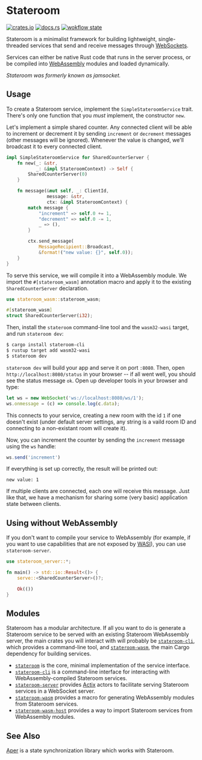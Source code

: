 # Stateroom

[![crates.io](https://img.shields.io/crates/v/stateroom.svg)](https://crates.io/crates/stateroom)
[![docs.rs](https://img.shields.io/badge/docs-release-brightgreen)](https://docs.rs/stateroom/0.1.0/stateroom/)
[![wokflow state](https://github.com/stateroom/stateroom/workflows/test/badge.svg)](https://github.com/drifting-in-space/stateroom/actions/workflows/test.yml)

Stateroom is a minimalist framework for building lightweight, single-threaded services that send and
receive messages through [WebSockets](https://developer.mozilla.org/en-US/docs/Web/API/WebSockets_API).

Services can either be native Rust code that runs in the server process, or be compiled into
[WebAssembly](https://webassembly.org/) modules and loaded dynamically.

*Stateroom was formerly known as jamsocket.*

## Usage

To create a Stateroom service, implement the `SimpleStateroomService` trait. There's only one function that you *must* implement, the constructor `new`.

Let's implement a simple shared counter. Any connected client will be able to increment or decrement it by sending 
`increment` or `decrement` messages (other messages will be ignored). Whenever the value is changed, we'll broadcast it 
to every connected client.

```rust
impl SimpleStateroomService for SharedCounterServer {
    fn new(_: &str,
           _: &impl StateroomContext) -> Self {
        SharedCounterServer(0)
    }

    fn message(&mut self, _: ClientId,
               message: &str,
               ctx: &impl StateroomContext) {
        match message {
            "increment" => self.0 += 1,
            "decrement" => self.0 -= 1,
            _ => (),
        }

        ctx.send_message(
            MessageRecipient::Broadcast,
            &format!("new value: {}", self.0));
    }
}
```

To serve this service, we will compile it into a WebAssembly module. We import the `#[stateroom_wasm]`
annotation macro and apply it to the existing `SharedCounterServer` declaration.

```rust
use stateroom_wasm::stateroom_wasm;

#[stateroom_wasm]
struct SharedCounterServer(i32);
```

Then, install the `stateroom` command-line tool and the `wasm32-wasi` target, and run 
`stateroom dev`:

```bash
$ cargo install stateroom-cli
$ rustup target add wasm32-wasi
$ stateroom dev
```

`stateroom dev` will build your app and serve it on port `:8080`. Then, open
`http://localhost:8080/status` in your browser -- if all went well, you should see the
status message `ok`. Open up developer tools in your browser and type:

```javascript
let ws = new WebSocket('ws://localhost:8080/ws/1');
ws.onmessage = (c) => console.log(c.data);
```

This connects to your service, creating a new room with the id `1` if one doesn't exist
(under default server settings, any string is a vaild room ID and connecting to a non-existant
room will create it).

Now, you can increment the counter by sending the `increment` message using the `ws` handle:

```javascript
ws.send('increment')
```

If everything is set up correctly, the result will be printed out:

```
new value: 1
```

If multiple clients are connected, each one will receive this message. Just like that, we have a mechanism for sharing some (very basic) application state between clients.

## Using without WebAssembly

If you don't want to compile your service to WebAssembly (for example, if you want to use 
capabilities that are
not exposed by [WASI](https://wasi.dev/)), you can use `stateroom-server`.

```rust
use stateroom_server::*;

fn main() -> std::io::Result<()> {
    serve::<SharedCounterServer>()?;

    Ok(())
}
```

## Modules

Stateroom has a modular architecture. If all you want to do is generate a Stateroom service to
be served with an existing Stateroom WebAssembly server, the main crates you will interact with
will probably be [`stateroom-cli`](/stateroom-cli), which provides a command-line tool, and
[`stateroom-wasm`](/stateroom-wasm), the main Cargo dependency for building services.

- [`stateroom`](https://docs.rs/stateroom/) is the core, minimal implementation of the service interface.
- [`stateroom-cli`](https://docs.rs/stateroom-cli/) is a command-line interface for interacting with WebAssembly-compiled Stateroom services.
- [`stateroom-server`](https://docs.rs/stateroom-server/) provides [Actix](https://actix.rs/) actors to facilitate serving Stateroom services in a WebSocket server.
- [`stateroom-wasm`](https://docs.rs/stateroom-wasm/) provides a macro for generating WebAssembly modules from Stateroom services.
- [`stateroom-wasm-host`](https://docs.rs/stateroom-wasm-host/) provides a way to import Stateroom services from WebAssembly modules.

## See Also

[Aper](https://github.com/aper-dev/aper) is a state synchronization library which
works with Stateroom. 
